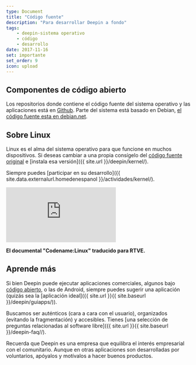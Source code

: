 ```yaml
---
type: Document
title: "Código fuente"
description: "Para desarrollar Deepin a fondo"
tags:
    - deepin-sistema operativo
    - código
    - desarrollo
date: 2017-11-16
set: importante
set_order: 9
icon: upload
---
```


## Componentes de código abierto
Los repositorios donde contiene el código fuente del sistema operativo y las aplicaciones está en [Github](https://github.com/linuxdeepin/). Parte del sistema está basado en Debian, [el código fuente esta en debian.net](https://sources.debian.net/).

## Sobre Linux
Linux es el alma del sistema operativo para que funcione en muchos dispositivos. Si deseas cambiar a una propia consígelo del [código fuente original](https://github.com/torvalds/linux) e [instala esa versión]({{ site.url }}/deepin/kernel/).

Siempre puedes [participar en su desarrollo]({{ site.data.externalurl.homedenespanol }}/actividades/kernel/).

<div class="video_wrapper">
  <iframe src="https://www.youtube.com/embed/r8I-eJGL7O8?rel=0&modestbranding=1&showinfo=0" frameborder="0" allowfullscreen></iframe>
</div>

**El documental "Codename:Linux" traducido para RTVE.**

## Aprende más
Si bien Deepin puede ejecutar aplicaciones comerciales, algunos bajo [código abierto](https://en.wikipedia.org/wiki/Business_models_for_open-source_software), o las de Android, siempre puedes sugerir una aplicación (quizás sea la [aplicación ideal]({{ site.url }}{{ site.baseurl }}/deepin/guiapps/)).

Buscamos ser auténticos (cara a cara con el usuario), organizados (evitando la fragmentación) y accesibles. Tienes [una selección de preguntas relacionadas al software libre]({{ site.url }}{{ site.baseurl }}/deepin-faq//).

Recuerda que Deepin es una empresa que equilibra el interés empresarial con el comunitario. Aunque en otras aplicaciones son desarrolladas por voluntarios, apóyalos y motívalos a hacer buenos productos.
